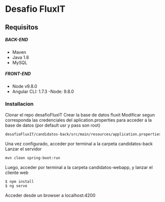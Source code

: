 # Desafio FluxIT
## Requisitos
##### BACK-END
  - Maven
  - Java 1.8
  - MySQL
##### FRONT-END
  - Node v9.8.0
  - Angular CLI: 1.7.3
  -Node: 9.8.0
### Installacion
Clonar el repo desafioFluxIT
Crear la base de datos fluxit
Modificar segun corresponda las credenciales del aplication.properties para acceder a la base de datos (por default usr y pass son root)
```sh
desafioFluxIT/candidatos-back/src/main/resources/application.properties
```
Una vez configurado, acceder por terminal a la carpeta candidatos-back
Lanzar el servidor
```sh
mvn clean spring-boot:run
```
Luego, acceder por terminal a la carpeta candidatos-webapp,
y lanzar el cliente web
```sh
$ npm install
$ ng serve
```
Acceder desde un browser a localhost:4200
